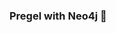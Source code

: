 ### Pregel with Neo4j 🚀



































































































































 






















































































































































































